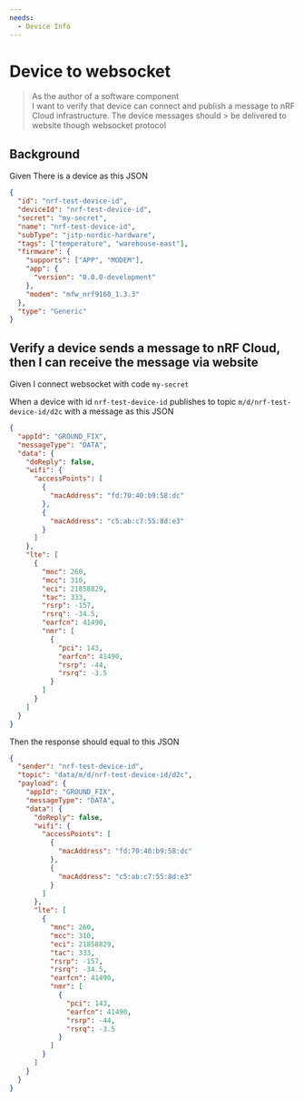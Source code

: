 ```yaml
---
needs:
  - Device Info
---
```


# Device to websocket

> As the author of a software component  
> I want to verify that device can connect and publish a message to nRF Cloud
> infrastructure. The device messages should > be delivered to website though
> websocket protocol

## Background

Given There is a device as this JSON

```json
{
  "id": "nrf-test-device-id",
  "deviceId": "nrf-test-device-id",
  "secret": "my-secret",
  "name": "nrf-test-device-id",
  "subType": "jitp-nordic-hardware",
  "tags": ["temperature", "warehouse-east"],
  "firmware": {
    "supports": ["APP", "MODEM"],
    "app": {
      "version": "0.0.0-development"
    },
    "modem": "mfw_nrf9160_1.3.3"
  },
  "type": "Generic"
}
```

## Verify a device sends a message to nRF Cloud, then I can receive the message via website

Given I connect websocket with code `my-secret`

When a device with id `nrf-test-device-id` publishes to topic
`m/d/nrf-test-device-id/d2c` with a message as this JSON

```json
{
  "appId": "GROUND_FIX",
  "messageType": "DATA",
  "data": {
    "doReply": false,
    "wifi": {
      "accessPoints": [
        {
          "macAddress": "fd:70:40:b9:58:dc"
        },
        {
          "macAddress": "c5:ab:c7:55:8d:e3"
        }
      ]
    },
    "lte": [
      {
        "mnc": 260,
        "mcc": 310,
        "eci": 21858829,
        "tac": 333,
        "rsrp": -157,
        "rsrq": -34.5,
        "earfcn": 41490,
        "nmr": [
          {
            "pci": 143,
            "earfcn": 41490,
            "rsrp": -44,
            "rsrq": -3.5
          }
        ]
      }
    ]
  }
}
```

Then the response should equal to this JSON

```json
{
  "sender": "nrf-test-device-id",
  "topic": "data/m/d/nrf-test-device-id/d2c",
  "payload": {
    "appId": "GROUND_FIX",
    "messageType": "DATA",
    "data": {
      "doReply": false,
      "wifi": {
        "accessPoints": [
          {
            "macAddress": "fd:70:40:b9:58:dc"
          },
          {
            "macAddress": "c5:ab:c7:55:8d:e3"
          }
        ]
      },
      "lte": [
        {
          "mnc": 260,
          "mcc": 310,
          "eci": 21858829,
          "tac": 333,
          "rsrp": -157,
          "rsrq": -34.5,
          "earfcn": 41490,
          "nmr": [
            {
              "pci": 143,
              "earfcn": 41490,
              "rsrp": -44,
              "rsrq": -3.5
            }
          ]
        }
      ]
    }
  }
}
```
